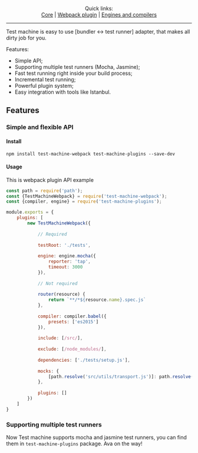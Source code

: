 <div style="text-align: center">
<img/>
<br/>
<br/>
Quick links:
<br/>
<a href="https://github.com/johnthecat/test-machine/tree/master/packages/test-machine-core">Core</a>
|
<a href="https://github.com/johnthecat/test-machine/tree/master/packages/test-machine-webpack">Webpack plugin</a>
|
<a href="https://github.com/johnthecat/test-machine/tree/master/packages/test-machine-plugins">Engines and compilers</a>
<hr/>
</div>

Test machine is easy to use [bundler ↔ test runner] adapter, that makes all dirty job for you.

Features:
* Simple API;
* Supporting multiple test runners (Mocha, Jasmine);
* Fast test running right inside your build process;
* Incremental test running;
* Powerful plugin system;
* Easy integration with tools like Istanbul.

## Features

### Simple and flexible API

#### Install

`npm install test-machine-webpack test-machine-plugins --save-dev`

#### Usage

This is webpack plugin API example

```javascript
const path = require('path');
const {TestMachineWebpack} = require('test-machine-webpack');
const {compiler, engine} = require('test-machine-plugins');

module.exports = {
    plugins: [
        new TestMachineWebpack({
        
            // Required
            
            testRoot: './tests',
            
            engine: engine.mocha({
                reporter: 'tap',
                timeout: 3000
            }),
            
            // Not required
            
            router(resource) {
                return `**/*${resource.name}.spec.js`
            },
            
            compiler: compiler.babel({
                presets: ['es2015']
            }),
            
            include: [/src/],
            
            exclude: [/node_modules/],
            
            dependencies: ['./tests/setup.js'],
            
            mocks: {
                [path.resolve('src/utils/transport.js')]: path.resolve('tests/mocks/transport.js')
            },
            
            plugins: []
        })
    ]
}
```


### Supporting multiple test runners
Now Test machine supports mocha and jasmine test runners, you can find them in `test-machine-plugins` package.
Ava on the way!
